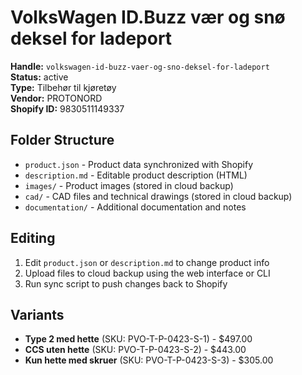 # VolksWagen ID.Buzz vær og snø deksel for ladeport

**Handle:** `volkswagen-id-buzz-vaer-og-sno-deksel-for-ladeport`  
**Status:** active  
**Type:** Tilbehør til kjøretøy  
**Vendor:** PROTONORD  
**Shopify ID:** 9830511149337  

## Folder Structure

- `product.json` - Product data synchronized with Shopify
- `description.md` - Editable product description (HTML)
- `images/` - Product images (stored in cloud backup)
- `cad/` - CAD files and technical drawings (stored in cloud backup)
- `documentation/` - Additional documentation and notes

## Editing

1. Edit `product.json` or `description.md` to change product info
2. Upload files to cloud backup using the web interface or CLI
3. Run sync script to push changes back to Shopify

## Variants

- **Type 2 med hette** (SKU: PVO-T-P-0423-S-1) - $497.00
- **CCS uten hette** (SKU: PVO-T-P-0423-S-2) - $443.00
- **Kun hette med skruer** (SKU: PVO-T-P-0423-S-3) - $305.00
